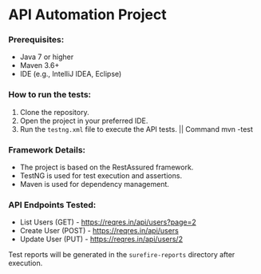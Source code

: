 # API Automation Project

### Prerequisites:
- Java 7 or higher
- Maven 3.6+
- IDE (e.g., IntelliJ IDEA, Eclipse)

### How to run the tests:
1. Clone the repository.
2. Open the project in your preferred IDE.
3. Run the `testng.xml` file to execute the API tests. || Command mvn -test

### Framework Details:
- The project is based on the RestAssured framework.
- TestNG is used for test execution and assertions.
- Maven is used for dependency management.

### API Endpoints Tested:
- List Users (GET) - https://reqres.in/api/users?page=2
- Create User (POST) - https://reqres.in/api/users
- Update User (PUT) - https://reqres.in/api/users/2

Test reports will be generated in the `surefire-reports` directory after execution.
